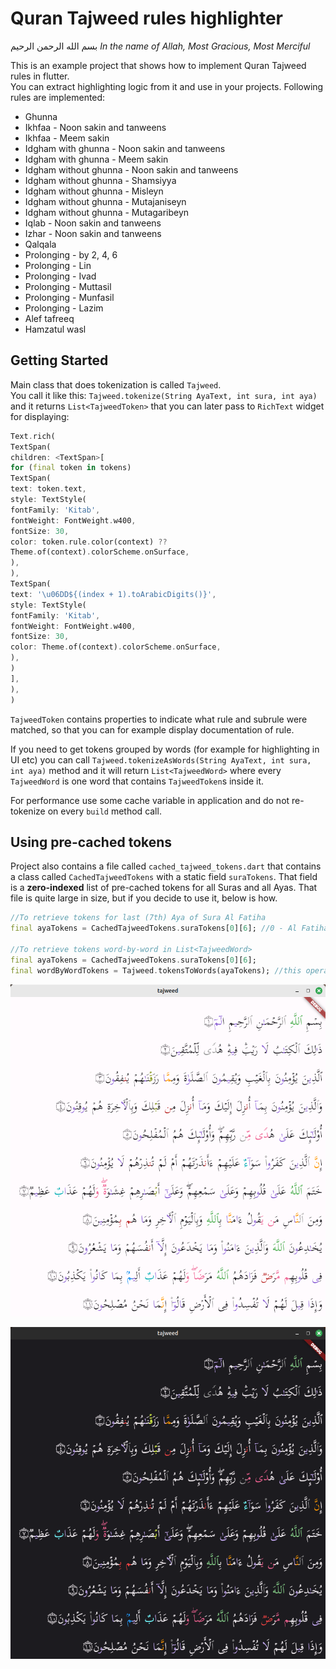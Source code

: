 # Quran Tajweed rules highlighter

بسم الله الرحمن الرحيم
_In the name of Allah, Most Gracious, Most Merciful_

This is an example project that shows how to implement Quran Tajweed rules in flutter.  
You can extract highlighting logic from it and use in your projects.
Following rules are implemented:

- Ghunna
- Ikhfaa - Noon sakin and tanweens
- Ikhfaa - Meem sakin
- Idgham with ghunna - Noon sakin and tanweens
- Idgham with ghunna - Meem sakin
- Idgham without ghunna - Noon sakin and tanweens
- Idgham without ghunna - Shamsiyya
- Idgham without ghunna - Misleyn
- Idgham without ghunna - Mutajaniseyn
- Idgham without ghunna - Mutagaribeyn
- Iqlab - Noon sakin and tanweens
- Izhar - Noon sakin and tanweens
- Qalqala
- Prolonging - by 2, 4, 6
- Prolonging - Lin
- Prolonging - Ivad
- Prolonging - Muttasil
- Prolonging - Munfasil
- Prolonging - Lazim
- Alef tafreeq
- Hamzatul wasl

## Getting Started

Main class that does tokenization is called `Tajweed`.  
You call it like this: `Tajweed.tokenize(String AyaText, int sura, int aya)` and it returns `List<TajweedToken>` that
you can later pass to `RichText` widget for displaying:

```dart
Text.rich(
TextSpan(
children: <TextSpan>[
for (final token in tokens)
TextSpan(
text: token.text,
style: TextStyle(
fontFamily: 'Kitab',
fontWeight: FontWeight.w400,
fontSize: 30,
color: token.rule.color(context) ??
Theme.of(context).colorScheme.onSurface,
),
),
TextSpan(
text: '\u06DD${(index + 1).toArabicDigits()}',
style: TextStyle(
fontFamily: 'Kitab',
fontWeight: FontWeight.w400,
fontSize: 30,
color: Theme.of(context).colorScheme.onSurface,
),
)
],
),
)
```

`TajweedToken` contains properties to indicate what rule and subrule were matched, so that you can for example display documentation of rule.

If you need to get tokens grouped by words (for example for highlighting in UI etc) you can call
`Tajweed.tokenizeAsWords(String AyaText, int sura, int aya)` method and it will return `List<TajweedWord>` where every
`TajweedWord` is one word that contains `TajweedToken`s inside it.

For performance use some cache variable in application and do not re-tokenize on every `build` method call.

## Using pre-cached tokens
Project also contains a file called `cached_tajweed_tokens.dart` that contains a class called `CachedTajweedTokens` with a static field `suraTokens`. That field is a **zero-indexed** list of pre-cached tokens for all Suras and all Ayas. That file is quite large in size, but if you decide to use it, below is how.

```dart
//To retrieve tokens for last (7th) Aya of Sura Al Fatiha
final ayaTokens = CachedTajweedTokens.suraTokens[0][6]; //0 - Al Fatiha, 6 - Aya number 7

//To retrieve tokens word-by-word in List<TajweedWord>
final ayaTokens = CachedTajweedTokens.suraTokens[0][6];
final wordByWordTokens = Tajweed.tokensToWords(ayaTokens); //this operation is fast
```

![screenshot](/screenshot.png?raw=true "Screenshot")

![screenshot](/screenshot_dark.png?raw=true "Screenshot (Dark theme)")
